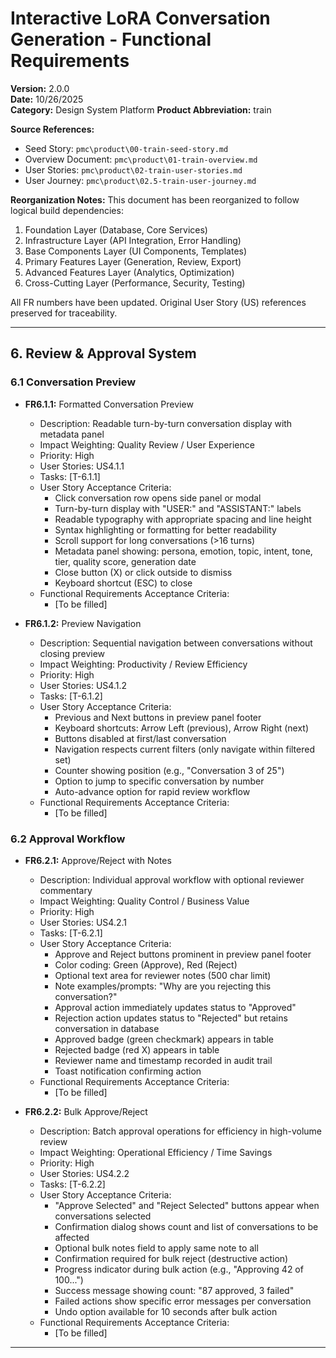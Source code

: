 # Interactive LoRA Conversation Generation - Functional Requirements
**Version:** 2.0.0  
**Date:** 10/26/2025  
**Category:** Design System Platform
**Product Abbreviation:** train

**Source References:**
- Seed Story: `pmc\product\00-train-seed-story.md`
- Overview Document: `pmc\product\01-train-overview.md`
- User Stories: `pmc\product\02-train-user-stories.md`
- User Journey: `pmc\product\02.5-train-user-journey.md`

**Reorganization Notes:**
This document has been reorganized to follow logical build dependencies:
1. Foundation Layer (Database, Core Services)
2. Infrastructure Layer (API Integration, Error Handling)
3. Base Components Layer (UI Components, Templates)
4. Primary Features Layer (Generation, Review, Export)
5. Advanced Features Layer (Analytics, Optimization)
6. Cross-Cutting Layer (Performance, Security, Testing)

All FR numbers have been updated. Original User Story (US) references preserved for traceability.

---


## 6. Review & Approval System

### 6.1 Conversation Preview

- **FR6.1.1:** Formatted Conversation Preview
  * Description: Readable turn-by-turn conversation display with metadata panel
  * Impact Weighting: Quality Review / User Experience
  * Priority: High
  * User Stories: US4.1.1
  * Tasks: [T-6.1.1]
  * User Story Acceptance Criteria:
    - Click conversation row opens side panel or modal
    - Turn-by-turn display with "USER:" and "ASSISTANT:" labels
    - Readable typography with appropriate spacing and line height
    - Syntax highlighting or formatting for better readability
    - Scroll support for long conversations (>16 turns)
    - Metadata panel showing: persona, emotion, topic, intent, tone, tier, quality score, generation date
    - Close button (X) or click outside to dismiss
    - Keyboard shortcut (ESC) to close
  * Functional Requirements Acceptance Criteria:
    - [To be filled]

- **FR6.1.2:** Preview Navigation
  * Description: Sequential navigation between conversations without closing preview
  * Impact Weighting: Productivity / Review Efficiency
  * Priority: High
  * User Stories: US4.1.2
  * Tasks: [T-6.1.2]
  * User Story Acceptance Criteria:
    - Previous and Next buttons in preview panel footer
    - Keyboard shortcuts: Arrow Left (previous), Arrow Right (next)
    - Buttons disabled at first/last conversation
    - Navigation respects current filters (only navigate within filtered set)
    - Counter showing position (e.g., "Conversation 3 of 25")
    - Option to jump to specific conversation by number
    - Auto-advance option for rapid review workflow
  * Functional Requirements Acceptance Criteria:
    - [To be filled]

### 6.2 Approval Workflow

- **FR6.2.1:** Approve/Reject with Notes
  * Description: Individual approval workflow with optional reviewer commentary
  * Impact Weighting: Quality Control / Business Value
  * Priority: High
  * User Stories: US4.2.1
  * Tasks: [T-6.2.1]
  * User Story Acceptance Criteria:
    - Approve and Reject buttons prominent in preview panel footer
    - Color coding: Green (Approve), Red (Reject)
    - Optional text area for reviewer notes (500 char limit)
    - Note examples/prompts: "Why are you rejecting this conversation?"
    - Approval action immediately updates status to "Approved"
    - Rejection action updates status to "Rejected" but retains conversation in database
    - Approved badge (green checkmark) appears in table
    - Rejected badge (red X) appears in table
    - Reviewer name and timestamp recorded in audit trail
    - Toast notification confirming action
  * Functional Requirements Acceptance Criteria:
    - [To be filled]

- **FR6.2.2:** Bulk Approve/Reject
  * Description: Batch approval operations for efficiency in high-volume review
  * Impact Weighting: Operational Efficiency / Time Savings
  * Priority: High
  * User Stories: US4.2.2
  * Tasks: [T-6.2.2]
  * User Story Acceptance Criteria:
    - "Approve Selected" and "Reject Selected" buttons appear when conversations selected
    - Confirmation dialog shows count and list of conversations to be affected
    - Optional bulk notes field to apply same note to all
    - Confirmation required for bulk reject (destructive action)
    - Progress indicator during bulk action (e.g., "Approving 42 of 100...")
    - Success message showing count: "87 approved, 3 failed"
    - Failed actions show specific error messages per conversation
    - Undo option available for 10 seconds after bulk action
  * Functional Requirements Acceptance Criteria:
    - [To be filled]

---
